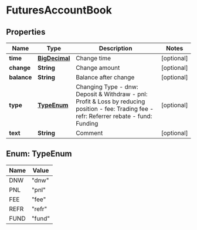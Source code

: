 
# FuturesAccountBook

## Properties
Name | Type | Description | Notes
------------ | ------------- | ------------- | -------------
**time** | [**BigDecimal**](BigDecimal.md) | Change time |  [optional]
**change** | **String** | Change amount |  [optional]
**balance** | **String** | Balance after change |  [optional]
**type** | [**TypeEnum**](#TypeEnum) | Changing Type  - dnw: Deposit &amp; Withdraw - pnl: Profit &amp; Loss by reducing position - fee: Trading fee - refr: Referrer rebate - fund: Funding |  [optional]
**text** | **String** | Comment |  [optional]


<a name="TypeEnum"></a>
## Enum: TypeEnum
Name | Value
---- | -----
DNW | &quot;dnw&quot;
PNL | &quot;pnl&quot;
FEE | &quot;fee&quot;
REFR | &quot;refr&quot;
FUND | &quot;fund&quot;



